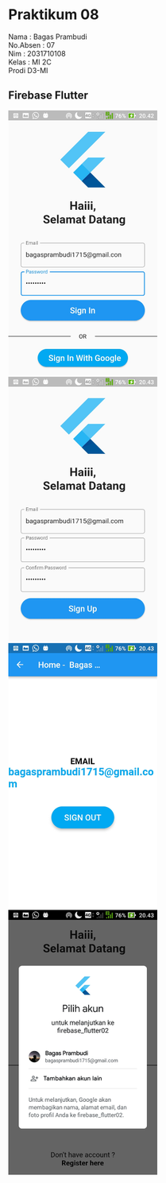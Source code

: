 # Praktikum 08

Nama : Bagas Prambudi<br>
No.Absen : 07 <br>
Nim : 2031710108 <br>
Kelas : MI 2C <br>
Prodi D3-MI<br>

## Firebase Flutter

<span>
    <img src="img/1.jpeg" width="300">
</span>
<span>
    <img src="img/2.jpeg" width="300">
</span>
<span>
    <img src="img/3.jpeg" width="300">
</span>
<span>
    <img src="img/4.jpeg" width="300">
</span>
